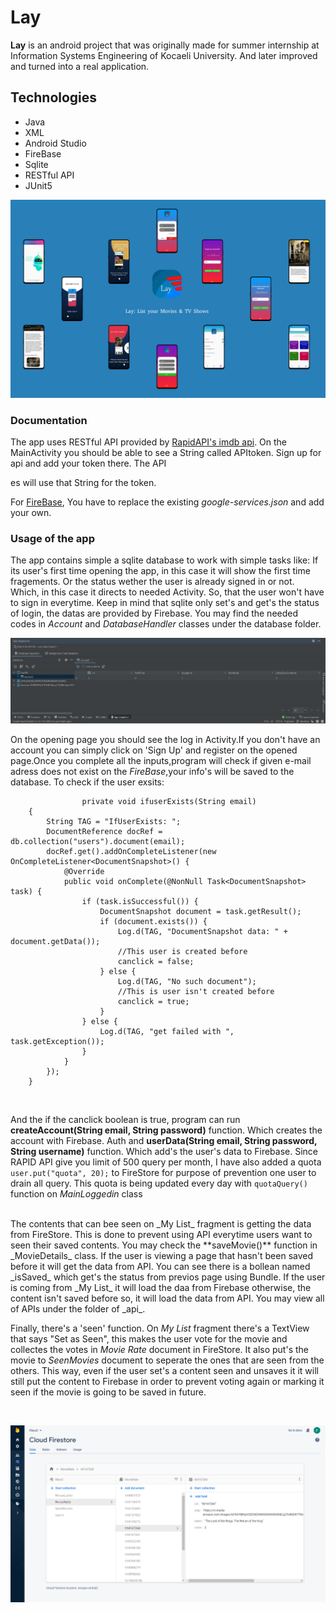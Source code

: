# Lay

**Lay** is an android project that was originally made for summer internship at Information Systems Engineering of Kocaeli University. And later improved and turned into a real application.

## Technologies

- Java
- XML
- Android Studio
- FireBase
- Sqlite
- RESTful API
- JUnit5

![Image of Thumbnail](https://github.com/FatiGurqiti/Lay/blob/develop/Thumbnail.png)

### Documentation

The app uses RESTful API provided by [RapidAPI's imdb api](https://rapidapi.com/apidojo/api/imdb8/). On the MainActivity you should be able to see a String called APItoken. Sign up for api and add your token there. The API 

es will use that String for the token.

For [FireBase](https://firebase.google.com/), You have to replace the existing _google-services.json_ and add your own. 


### Usage of the app

The app contains simple a sqlite database to work with simple tasks like: If its user's first time opening the app, in this case it will show the first time fragements. Or the status wether the user is already signed in or not. Which, in this case it directs to needed Activity. So, that the user won't have to sign in everytime. Keep in mind that sqlite only set's and get's the status of login, the datas are provided by Firebase. You may find the needed codes in _Account_ and _DatabaseHandler_ classes under the database folder.


![Image of Sqlite](https://github.com/FatiGurqiti/Lay/blob/develop/Sqlite.png)

On the opening page you should see the log in Activity.If you don't have an account you can simply click on 'Sign Up' and register on the opened page.Once you complete all the inputs,program will check if given e-mail adress does not exist on the _FireBase_,your info's will be saved to the database.
To check if the user exsits:

```
                private void ifuserExists(String email)
    {
        String TAG = "IfUserExists: ";
        DocumentReference docRef = db.collection("users").document(email);
        docRef.get().addOnCompleteListener(new OnCompleteListener<DocumentSnapshot>() {
            @Override
            public void onComplete(@NonNull Task<DocumentSnapshot> task) {
                if (task.isSuccessful()) {
                    DocumentSnapshot document = task.getResult();
                    if (document.exists()) {
                        Log.d(TAG, "DocumentSnapshot data: " + document.getData());
                        //This user is created before
                        canclick = false;
                    } else {
                        Log.d(TAG, "No such document");
                        //This is user isn't created before
                        canclick = true;
                    }
                } else {
                    Log.d(TAG, "get failed with ", task.getException());
                }
            }
        });
    }
```

<br>

And the if the canclick boolean is true, program can run **createAccount(String email, String password)** function. Which creates the account with Firebase. Auth and **userData(String email, String password, String username)** function. Which add's the user's data to Firebase.
Since RAPID API give you limit of 500 query per month, I have also added a quota `user.put("quota", 20);` to FireStore for purpose of prevention one user to drain all query.
This quota is being updated every day with `quotaQuery()` function on _MainLoggedin_ class

<br>
The contents that can bee seen on _My List_ fragment is getting the data from FireStore. This is done to prevent using API everytime users want to seen their saved contents. You may check the **saveMovie()** function in _MovieDetails_ class. If the user is viewing a page that hasn't been saved before it will get the data from API. You can see there is a bollean named _isSaved_ which get's the status from previos page using Bundle. If the user is coming from _My List_ it will load the daa from Firebase otherwise, the content isn't saved before so, it will load the data from API. 
You may view all of APIs under the folder of _api_.
<br>

Finally, there's a 'seen' function. On _My List_ fragment there's a TextView that says "Set as Seen", this makes the user vote for the movie and collectes the votes in _Movie Rate_ document in FireStore. It also put's the movie to _SeenMovies_ document to seperate the ones that are seen from the others. This way, even if the user set's a content seen and unsaves it it will still put the content to Firebase in order to prevent voting again or marking it seen if the movie is going to be saved in future.

<br>

![Image of FireBase](https://github.com/FatiGurqiti/Lay/blob/develop/FireBase.png)
